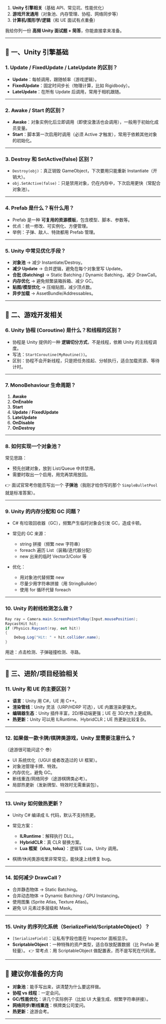 1. **Unity 引擎相关**（基础 API、常见坑、性能优化）
2. **游戏开发通用**（对象池、内存管理、协程、网络同步等）
3. **计算机/图形学/逻辑**（和 UE 面试有点重叠）

我给你列一份 **高频 Unity 面试题 + 简答**，你能直接拿来准备。

---

## 🎯 一、Unity 引擎基础

### 1. Update / FixedUpdate / LateUpdate 的区别？

* **Update**：每帧调用，跟随帧率（游戏逻辑）。
* **FixedUpdate**：固定时间步长（物理计算，比如 Rigidbody）。
* **LateUpdate**：在所有 Update 后调用，常用于相机跟随。

---

### 2. Awake / Start 的区别？

* **Awake**：对象实例化后立即调用（即使没激活也会调用），一般用于初始化成员变量。
* **Start**：脚本第一次启用时调用（必须 Active 才触发），常用于依赖其他对象的初始化。

---

### 3. Destroy 和 SetActive(false) 区别？

* `Destroy(obj)`：真正销毁 GameObject，下次要用只能重新 Instantiate（开销大）。
* `obj.SetActive(false)`：只是禁用对象，仍在内存中，下次启用更快（常配合对象池）。

---

### 4. Prefab 是什么？有什么用？

* Prefab 是一种 **可复用的资源模板**，包含模型、脚本、参数等。
* 优点：统一修改、可实例化、方便管理。
* 举例：子弹、敌人、特效都用 Prefab 管理。

---

### 5. Unity 中常见优化手段？

* **对象池** → 减少 Instantiate/Destroy。
* **减少 Update** → 合并逻辑，避免在每个对象里写 Update。
* **合批 (Batching)** → Static Batching / Dynamic Batching，减少 DrawCall。
* **内存优化** → 避免频繁装箱拆箱、减少 GC。
* **贴图/模型优化** → 压缩贴图，减少顶点数。
* **异步加载** → AssetBundle/Addressables。

---

## 🎯 二、游戏开发相关

### 6. Unity 协程 (Coroutine) 是什么？和线程的区别？

* 协程是 Unity 提供的一种 **逻辑切分方式**，不是线程，依赖 Unity 的主线程调度。
* 写法：`StartCoroutine(MyRoutine())`。
* 区别：协程不会开新线程，只是把任务挂起、分帧执行，适合加载资源、等待计时。

---

### 7. MonoBehaviour 生命周期？

1. **Awake**
2. **OnEnable**
3. **Start**
4. **Update** / **FixedUpdate**
5. **LateUpdate**
6. **OnDisable**
7. **OnDestroy**

---

### 8. 如何实现一个对象池？

常见思路：

* 预先创建对象，放到 List/Queue 中并禁用。
* 需要时取出一个启用，用完再禁用放回。

👉 面试官常考你能否写出一个 **子弹池**（我刚才给你写的那个 `SimpleBulletPool` 就是标准答案）。

---

### 9. Unity 的内存分配和 GC 问题？

* C# 有垃圾回收器（GC），频繁产生临时对象会引发 GC，造成卡顿。
* 常见的 GC 来源：

  * string 拼接（频繁 new 字符串）
  * foreach 遍历 List（装箱/迭代器分配）
  * new 出来的临时 Vector3/Color 等
* 优化：

  * 用对象池代替频繁 new
  * 尽量少用字符串拼接（用 StringBuilder）
  * 使用 for 循环代替 foreach

---

### 10. Unity 的射线检测怎么做？

```csharp
Ray ray = Camera.main.ScreenPointToRay(Input.mousePosition);
RaycastHit hit;
if (Physics.Raycast(ray, out hit))
{
    Debug.Log("Hit: " + hit.collider.name);
}
```

用途：点击检测、子弹碰撞检测、寻路。

---

## 🎯 三、进阶/项目经验相关

### 11. Unity 和 UE 的主要区别？

* **语言**：Unity 用 C#，UE 用 C++。
* **渲染管线**：Unity 灵活（URP/HDRP 可选），UE 内置渲染更强大。
* **编辑器生态**：Unity 插件丰富，2D/移动端更强；UE 在 3D/大作上更成熟。
* **热更新**：Unity 可以用 ILRuntime、HybridCLR；UE 热更新比较复杂。

---

### 12. 如果做一款卡牌/棋牌类游戏，Unity 里需要注意什么？

（途游很可能问这个 😎）

* UI 系统优化（UGUI 或者改造过的 UI 框架）。
* 对象池管理卡牌、特效。
* 内存优化，避免 GC。
* 断线重连/网络同步（途游棋牌类必考）。
* 局部热更新（发新牌型、特效时无需重装包）。

---

### 13. Unity 如何做热更新？

* Unity C# 编译成 IL 代码，默认不支持热更。
* 常见方案：

  * **ILRuntime**：解释执行 DLL。
  * **HybridCLR**：真 CLR 替换方案。
  * **Lua 框架（xlua, tolua）**：逻辑写 Lua，Unity 调用。
* 棋牌/休闲类游戏里非常常见，能快速上线修复 bug。

---

### 14. 如何减少 DrawCall？

* 合并静态物体 → Static Batching。
* 合并动态物体 → Dynamic Batching / GPU Instancing。
* 使用图集 (Sprite Atlas, Texture Atlas)。
* 避免 UI 元素过多层级和 Mask。

---

### 15. Unity 的序列化系统（SerializeField/ScriptableObject）？

* `[SerializeField]`：让私有字段也能在 Inspector 面板显示。
* **ScriptableObject**：一种特殊的资产类型，适合存放配置数据（比 Prefab 更轻量）。
  👉 常考点：用 ScriptableObject 做配置表，而不是写死在代码里。

---

## 🧩 建议你准备的方向

* **对象池**：能手写出来，讲清楚为什么要这样做。
* **协程 vs 线程**：一定会问。
* **GC/性能优化**：讲几个实际例子（比如 UI 大量生成、频繁字符串拼接）。
* **网络同步/断线重连**：棋牌类公司爱问。
* **热更新**：途游会考。

---

